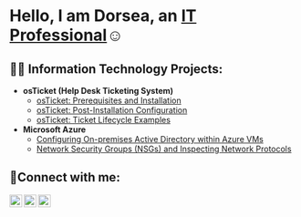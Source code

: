 <h1>Hello, I am Dorsea, an <a href="https://linkedin.com/in/dorseacolwell">IT Professional</a>☺</h1>

<h2>👨‍💻 Information Technology Projects:</h2>

- <b>osTicket (Help Desk Ticketing System)</b>
  - [osTicket: Prerequisites and Installation](https://github.com/DorseaColwell/osticket-prereqs)
  - [osTicket: Post-Installation Configuration](https://github.com/DorseaColwell/post-install-config)
  - [osTicket: Ticket Lifecycle Examples](https://github.com/DorseaColwell/ticket-lifecycle)
- <b>Microsoft Azure</b>
  - [Configuring On-premises Active Directory within Azure VMs](https://github.com/DorseaColwell/configure-ad)
  - [Network Security Groups (NSGs) and Inspecting Network Protocols](https://github.com/DorseaColwell/azure-network-protocols)

<h2>🤳Connect with me:</h2>

[<img align="left" alt="Josh | Twitter" width="22px" src="https://cdn.jsdelivr.net/npm/simple-icons@v3/icons/twitter.svg" />][twitter]
[<img align="left" alt="Josh | LinkedIn" width="22px" src="https://cdn.jsdelivr.net/npm/simple-icons@v3/icons/linkedin.svg" />][linkedin]
[<img align="left" alt="Josh | Instagram" width="22px" src="https://cdn.jsdelivr.net/npm/simple-icons@v3/icons/instagram.svg" />][instagram]

[twitter]: https://twitter.com/Josh
[instagram]: https://www.instagram.com/Josh
[linkedin]: https://linkedin.com/in/dorseacolwell
